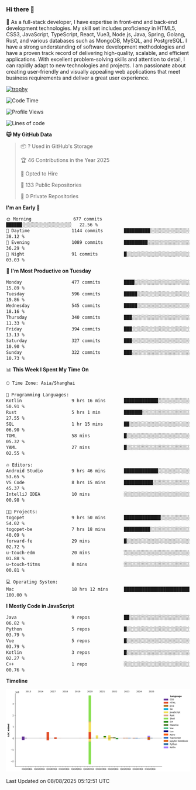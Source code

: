 ### Hi there 👋

🌱 As a full-stack developer, I have expertise in front-end and back-end development technologies. My skill set includes proficiency in HTML5, CSS3, JavaScript, TypeScript, React, Vue3, Node.js, Java, Spring, Golang, Rust, and various databases such as MongoDB, MySQL, and PostgreSQL. I have a strong understanding of software development methodologies and have a proven track record of delivering high-quality, scalable, and efficient applications. With excellent problem-solving skills and attention to detail, I can rapidly adapt to new technologies and projects. I am passionate about creating user-friendly and visually appealing web applications that meet business requirements and deliver a great user experience.

[![trophy](https://github-profile-trophy.vercel.app/?username=elton&rank=SECRET,SSS,SS,S,AAA,AA,A&theme=onedark&no-frame=true&margin-w=10)](https://github.com/ryo-ma/github-profile-trophy)

<!--START_SECTION:waka-->
![Code Time](http://img.shields.io/badge/Code%20Time-1%2C844%20hrs%2020%20mins-blue)

![Profile Views](http://img.shields.io/badge/Profile%20Views-1-blue)

![Lines of code](https://img.shields.io/badge/From%20Hello%20World%20I%27ve%20Written-5.8%20million%20lines%20of%20code-blue)

**🐱 My GitHub Data** 

> 📦 ? Used in GitHub's Storage 
 > 
> 🏆 46 Contributions in the Year 2025
 > 
> 💼 Opted to Hire
 > 
> 📜 133 Public Repositories 
 > 
> 🔑 0 Private Repositories 
 > 
**I'm an Early 🐤** 

```text
🌞 Morning                677 commits         ██████░░░░░░░░░░░░░░░░░░░   22.56 % 
🌆 Daytime                1144 commits        ██████████░░░░░░░░░░░░░░░   38.12 % 
🌃 Evening                1089 commits        █████████░░░░░░░░░░░░░░░░   36.29 % 
🌙 Night                  91 commits          █░░░░░░░░░░░░░░░░░░░░░░░░   03.03 % 
```
📅 **I'm Most Productive on Tuesday** 

```text
Monday                   477 commits         ████░░░░░░░░░░░░░░░░░░░░░   15.89 % 
Tuesday                  596 commits         █████░░░░░░░░░░░░░░░░░░░░   19.86 % 
Wednesday                545 commits         █████░░░░░░░░░░░░░░░░░░░░   18.16 % 
Thursday                 340 commits         ███░░░░░░░░░░░░░░░░░░░░░░   11.33 % 
Friday                   394 commits         ███░░░░░░░░░░░░░░░░░░░░░░   13.13 % 
Saturday                 327 commits         ███░░░░░░░░░░░░░░░░░░░░░░   10.90 % 
Sunday                   322 commits         ███░░░░░░░░░░░░░░░░░░░░░░   10.73 % 
```


📊 **This Week I Spent My Time On** 

```text
🕑︎ Time Zone: Asia/Shanghai

💬 Programming Languages: 
Kotlin                   9 hrs 16 mins       █████████████░░░░░░░░░░░░   50.91 % 
Rust                     5 hrs 1 min         ███████░░░░░░░░░░░░░░░░░░   27.55 % 
SQL                      1 hr 15 mins        ██░░░░░░░░░░░░░░░░░░░░░░░   06.90 % 
TOML                     58 mins             █░░░░░░░░░░░░░░░░░░░░░░░░   05.32 % 
YAML                     27 mins             █░░░░░░░░░░░░░░░░░░░░░░░░   02.55 % 

🔥 Editors: 
Android Studio           9 hrs 46 mins       █████████████░░░░░░░░░░░░   53.65 % 
VS Code                  8 hrs 15 mins       ███████████░░░░░░░░░░░░░░   45.37 % 
IntelliJ IDEA            10 mins             ░░░░░░░░░░░░░░░░░░░░░░░░░   00.98 % 

🐱‍💻 Projects: 
togopet                  9 hrs 50 mins       ██████████████░░░░░░░░░░░   54.02 % 
togopet-be               7 hrs 18 mins       ██████████░░░░░░░░░░░░░░░   40.09 % 
forward-fe               29 mins             █░░░░░░░░░░░░░░░░░░░░░░░░   02.72 % 
u-touch-edm              20 mins             ░░░░░░░░░░░░░░░░░░░░░░░░░   01.88 % 
u-touch-titms            8 mins              ░░░░░░░░░░░░░░░░░░░░░░░░░   00.81 % 

💻 Operating System: 
Mac                      18 hrs 12 mins      █████████████████████████   100.00 % 
```

**I Mostly Code in JavaScript** 

```text
Java                     9 repos             ██░░░░░░░░░░░░░░░░░░░░░░░   06.82 % 
Python                   5 repos             █░░░░░░░░░░░░░░░░░░░░░░░░   03.79 % 
Vue                      5 repos             █░░░░░░░░░░░░░░░░░░░░░░░░   03.79 % 
Kotlin                   3 repos             █░░░░░░░░░░░░░░░░░░░░░░░░   02.27 % 
C++                      1 repo              ░░░░░░░░░░░░░░░░░░░░░░░░░   00.76 % 
```



**Timeline**

![Lines of Code chart](https://raw.githubusercontent.com/elton/elton/main/assets/bar_graph.png)


 Last Updated on 08/08/2025 05:12:51 UTC
<!--END_SECTION:waka-->

<!--
**elton/elton** is a ✨ _special_ ✨ repository because its `README.md` (this file) appears on your GitHub profile.

Here are some ideas to get you started:

- 🔭 I’m currently working on ...
- 🌱 I’m currently learning ...
- 👯 I’m looking to collaborate on ...
- 🤔 I’m looking for help with ...
- 💬 Ask me about ...
- 📫 How to reach me: ...
- 😄 Pronouns: ...
- ⚡ Fun fact: ...
-->
